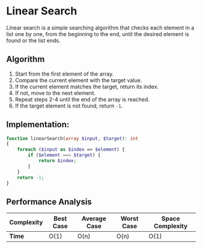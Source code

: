 # Linear Search
Linear search is a simple searching algorithm that checks each element in a list one by one, from the beginning to the end, until the desired element is found or the list ends.

## Algorithm
1. Start from the first element of the array.
2. Compare the current element with the target value.
3. If the current element matches the target, return its index.
4. If not, move to the next element.
5. Repeat steps 2-4 until the end of the array is reached.
6. If the target element is not found, return `-1`.

## Implementation:
```php
function linearSearch(array $input, $target): int
{
    foreach ($input as $index => $element) {
        if ($element === $target) {
            return $index;
        }
    }
    return -1;
}
```

## Performance Analysis
| Complexity | Best Case | Average Case | Worst Case | Space Complexity |
| ---------- | --------- | ------------ | ---------- | ---------------- |
| **Time**   | O(1)      | O(n)         | O(n)       | O(1)             |

